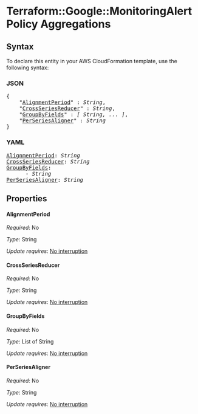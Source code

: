 # Terraform::Google::MonitoringAlertPolicy Aggregations

## Syntax

To declare this entity in your AWS CloudFormation template, use the following syntax:

### JSON

<pre>
{
    "<a href="#alignmentperiod" title="AlignmentPeriod">AlignmentPeriod</a>" : <i>String</i>,
    "<a href="#crossseriesreducer" title="CrossSeriesReducer">CrossSeriesReducer</a>" : <i>String</i>,
    "<a href="#groupbyfields" title="GroupByFields">GroupByFields</a>" : <i>[ String, ... ]</i>,
    "<a href="#perseriesaligner" title="PerSeriesAligner">PerSeriesAligner</a>" : <i>String</i>
}
</pre>

### YAML

<pre>
<a href="#alignmentperiod" title="AlignmentPeriod">AlignmentPeriod</a>: <i>String</i>
<a href="#crossseriesreducer" title="CrossSeriesReducer">CrossSeriesReducer</a>: <i>String</i>
<a href="#groupbyfields" title="GroupByFields">GroupByFields</a>: <i>
      - String</i>
<a href="#perseriesaligner" title="PerSeriesAligner">PerSeriesAligner</a>: <i>String</i>
</pre>

## Properties

#### AlignmentPeriod

_Required_: No

_Type_: String

_Update requires_: [No interruption](https://docs.aws.amazon.com/AWSCloudFormation/latest/UserGuide/using-cfn-updating-stacks-update-behaviors.html#update-no-interrupt)

#### CrossSeriesReducer

_Required_: No

_Type_: String

_Update requires_: [No interruption](https://docs.aws.amazon.com/AWSCloudFormation/latest/UserGuide/using-cfn-updating-stacks-update-behaviors.html#update-no-interrupt)

#### GroupByFields

_Required_: No

_Type_: List of String

_Update requires_: [No interruption](https://docs.aws.amazon.com/AWSCloudFormation/latest/UserGuide/using-cfn-updating-stacks-update-behaviors.html#update-no-interrupt)

#### PerSeriesAligner

_Required_: No

_Type_: String

_Update requires_: [No interruption](https://docs.aws.amazon.com/AWSCloudFormation/latest/UserGuide/using-cfn-updating-stacks-update-behaviors.html#update-no-interrupt)


